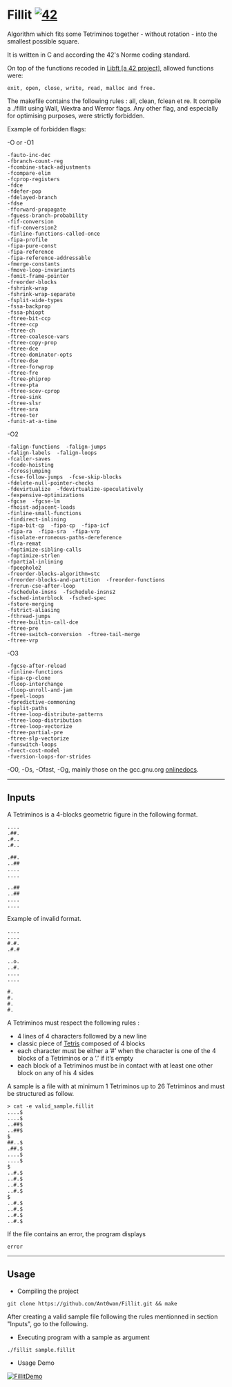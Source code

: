 # Fillit [![42](https://i.imgur.com/9NXfcit.jpg)](i.imgur.com/9NXfcit.jpg)

Algorithm which fits some Tetriminos together - without rotation - into the smallest possible square.

It is written in C and according the 42's Norme coding standard.

On top of the functions recoded in <a href="https://github.com/Ant0wan/Libft.git" target="_blank">Libft [a 42 project]</a>, allowed functions were:
```
exit, open, close, write, read, malloc and free.
```

The makefile contains the following rules : all, clean, fclean et re. It compile a ./fillit using Wall, Wextra and Werror flags. Any other flag, and especially for optimising purposes, were strictly forbidden.

Example of forbidden flags:

-O or -O1
```
-fauto-inc-dec 
-fbranch-count-reg 
-fcombine-stack-adjustments 
-fcompare-elim 
-fcprop-registers 
-fdce 
-fdefer-pop 
-fdelayed-branch 
-fdse 
-fforward-propagate 
-fguess-branch-probability 
-fif-conversion 
-fif-conversion2 
-finline-functions-called-once 
-fipa-profile 
-fipa-pure-const 
-fipa-reference 
-fipa-reference-addressable 
-fmerge-constants 
-fmove-loop-invariants 
-fomit-frame-pointer 
-freorder-blocks 
-fshrink-wrap 
-fshrink-wrap-separate 
-fsplit-wide-types 
-fssa-backprop 
-fssa-phiopt 
-ftree-bit-ccp 
-ftree-ccp 
-ftree-ch 
-ftree-coalesce-vars 
-ftree-copy-prop 
-ftree-dce 
-ftree-dominator-opts 
-ftree-dse 
-ftree-forwprop 
-ftree-fre 
-ftree-phiprop 
-ftree-pta 
-ftree-scev-cprop 
-ftree-sink 
-ftree-slsr 
-ftree-sra 
-ftree-ter 
-funit-at-a-time
```

-O2
```
-falign-functions  -falign-jumps 
-falign-labels  -falign-loops 
-fcaller-saves 
-fcode-hoisting 
-fcrossjumping 
-fcse-follow-jumps  -fcse-skip-blocks 
-fdelete-null-pointer-checks 
-fdevirtualize  -fdevirtualize-speculatively 
-fexpensive-optimizations 
-fgcse  -fgcse-lm  
-fhoist-adjacent-loads 
-finline-small-functions 
-findirect-inlining 
-fipa-bit-cp  -fipa-cp  -fipa-icf 
-fipa-ra  -fipa-sra  -fipa-vrp 
-fisolate-erroneous-paths-dereference 
-flra-remat 
-foptimize-sibling-calls 
-foptimize-strlen 
-fpartial-inlining 
-fpeephole2 
-freorder-blocks-algorithm=stc 
-freorder-blocks-and-partition  -freorder-functions 
-frerun-cse-after-loop  
-fschedule-insns  -fschedule-insns2 
-fsched-interblock  -fsched-spec 
-fstore-merging 
-fstrict-aliasing 
-fthread-jumps 
-ftree-builtin-call-dce 
-ftree-pre 
-ftree-switch-conversion  -ftree-tail-merge 
-ftree-vrp
```

-O3
```
-fgcse-after-reload 
-finline-functions 
-fipa-cp-clone
-floop-interchange 
-floop-unroll-and-jam 
-fpeel-loops 
-fpredictive-commoning 
-fsplit-paths 
-ftree-loop-distribute-patterns 
-ftree-loop-distribution 
-ftree-loop-vectorize 
-ftree-partial-pre 
-ftree-slp-vectorize 
-funswitch-loops 
-fvect-cost-model 
-fversion-loops-for-strides
```

-O0, -Os, -Ofast, -Og, mainly those on the gcc.gnu.org <a href="https://gcc.gnu.org/onlinedocs/gcc/Optimize-Options.html" target="_blank">onlinedocs</a>.

---

## Inputs

A Tetriminos is a 4-blocks geometric figure in the following format.

```
....
.##.
.#..
.#..

.##.
..##
....
....

..##
..##
....
....
```

Example of invalid format.

```
....
....
#.#.
.#.#

..o.
..#.
....
....

#.
#.
#.
#.
```

A Tetriminos must respect the following rules :

- 4 lines of 4 characters followed by a new line
- classic piece of <a href="https://tetris.com" target="_blank">Tetris</a> composed of 4 blocks
- each character must be either a ’#’ when the character is one of the 4 blocks of a Tetriminos or a ’.’ if it’s empty
- each block of a Tetriminos must be in contact with at least one other block on any of his 4 sides 

A sample is a file with at minimum 1 Tetriminos up to 26 Tetriminos and must be structured as follow.

```SHELL=
> cat -e valid_sample.fillit
....$
....$
..##$
..##$
$
##..$
.##.$
....$
....$
$
..#.$
..#.$
..#.$
..#.$
$
..#.$
..#.$
..#.$
..#.$
```

If the file contains an error, the program displays
```SHELL=
error
```

---

## Usage

- Compiling the project

```shell=
git clone https://github.com/Ant0wan/Fillit.git && make
```

After creating a valid sample file following the rules mentionned in section "Inputs", go to the following.

- Executing program with a sample as argument
```shell=
./fillit sample.fillit
```

- Usage Demo

[![FillitDemo](https://i.imgur.com/m5TOan9.gif)](i.imgur.com/m5TOan9.gif)

